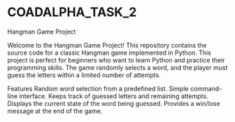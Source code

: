 # COADALPHA_TASK_2
Hangman Game Project

Welcome to the Hangman Game Project! This repository contains the source code for a classic Hangman game implemented in Python. This project is perfect for beginners who want to learn Python and practice their programming skills. The game randomly selects a word, and the player must guess the letters within a limited number of attempts.

Features
Random word selection from a predefined list.
Simple command-line interface.
Keeps track of guessed letters and remaining attempts.
Displays the current state of the word being guessed.
Provides a win/lose message at the end of the game.
